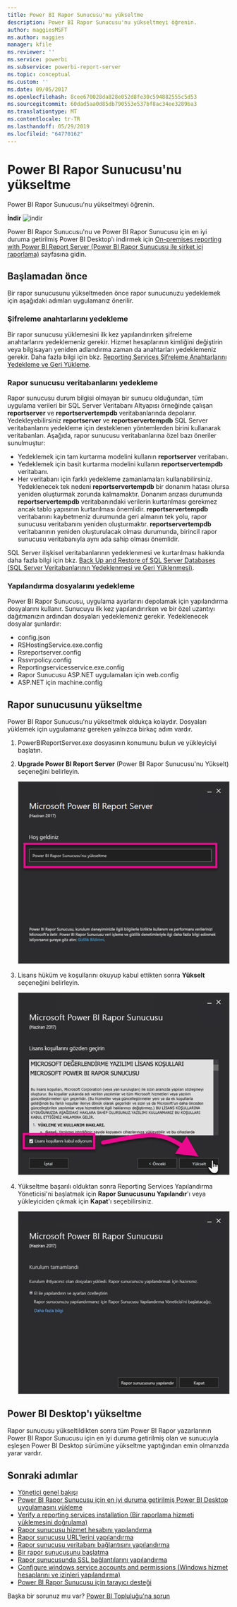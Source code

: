 ```yaml
---
title: Power BI Rapor Sunucusu'nu yükseltme
description: Power BI Rapor Sunucusu'nu yükseltmeyi öğrenin.
author: maggiesMSFT
ms.author: maggies
manager: kfile
ms.reviewer: ''
ms.service: powerbi
ms.subservice: powerbi-report-server
ms.topic: conceptual
ms.custom: ''
ms.date: 09/05/2017
ms.openlocfilehash: 8cee670028da828e052d8fe30c594882555c5d53
ms.sourcegitcommit: 60dad5aa0d85db790553e537bf8ac34ee3289ba3
ms.translationtype: MT
ms.contentlocale: tr-TR
ms.lasthandoff: 05/29/2019
ms.locfileid: "64770162"
---
```

# <a name="upgrade-power-bi-report-server"></a>Power BI Rapor Sunucusu'nu yükseltme

Power BI Rapor Sunucusu'nu yükseltmeyi öğrenin.

 **İndir** ![indir](media/upgrade/download.png "indir")

Power BI Rapor Sunucusu'nu ve Power BI Rapor Sunucusu için en iyi duruma getirilmiş Power BI Desktop'ı indirmek için [On-premises reporting with Power BI Report Server (Power BI Rapor Sunucusu ile şirket içi raporlama)](https://powerbi.microsoft.com/report-server/) sayfasına gidin.

## <a name="before-you-begin"></a>Başlamadan önce

Bir rapor sunucusunu yükseltmeden önce rapor sunucunuzu yedeklemek için aşağıdaki adımları uygulamanız önerilir.

### <a name="backing-up-the-encryption-keys"></a>Şifreleme anahtarlarını yedekleme

Bir rapor sunucusu yüklemesini ilk kez yapılandırırken şifreleme anahtarlarını yedeklemeniz gerekir. Hizmet hesaplarının kimliğini değiştirin veya bilgisayarı yeniden adlandırma zaman da anahtarları yedeklemeniz gerekir. Daha fazla bilgi için bkz. [Reporting Services Şifreleme Anahtarlarını Yedekleme ve Geri Yükleme](https://docs.microsoft.com/sql/reporting-services/install-windows/ssrs-encryption-keys-back-up-and-restore-encryption-keys).

### <a name="backing-up-the-report-server-databases"></a>Rapor sunucusu veritabanlarını yedekleme

Rapor sunucusu durum bilgisi olmayan bir sunucu olduğundan, tüm uygulama verileri bir SQL Server Veritabanı Altyapısı örneğinde çalışan **reportserver** ve **reportservertempdb** veritabanlarında depolanır. Yedekleyebilirsiniz **reportserver** ve **reportservertempdb** SQL Server veritabanlarını yedekleme için desteklenen yöntemlerden birini kullanarak veritabanları. Aşağıda, rapor sunucusu veritabanlarına özel bazı öneriler sunulmuştur:

* Yedeklemek için tam kurtarma modelini kullanın **reportserver** veritabanı.
* Yedeklemek için basit kurtarma modelini kullanın **reportservertempdb** veritabanı.
* Her veritabanı için farklı yedekleme zamanlamaları kullanabilirsiniz. Yedeklenecek tek nedeni **reportservertempdb** bir donanım hatası olursa yeniden oluşturmak zorunda kalmamaktır. Donanım arızası durumunda **reportservertempdb** veritabanındaki verilerin kurtarılması gerekmez ancak tablo yapısının kurtarılması önemlidir. **reportservertempdb** veritabanını kaybetmeniz durumunda geri almanın tek yolu, rapor sunucusu veritabanını yeniden oluşturmaktır. **reportservertempdb** veritabanının yeniden oluşturulacak olması durumunda, birincil rapor sunucusu veritabanıyla aynı ada sahip olması önemlidir.

SQL Server ilişkisel veritabanlarının yedeklenmesi ve kurtarılması hakkında daha fazla bilgi için bkz. [Back Up and Restore of SQL Server Databases (SQL Server Veritabanlarının Yedeklenmesi ve Geri Yüklenmesi)](https://docs.microsoft.com/sql/relational-databases/backup-restore/back-up-and-restore-of-sql-server-databases).

### <a name="backing-up-the-configuration-files"></a>Yapılandırma dosyalarını yedekleme

Power BI Rapor Sunucusu, uygulama ayarlarını depolamak için yapılandırma dosyalarını kullanır. Sunucuyu ilk kez yapılandırırken ve bir özel uzantıyı dağıtmanızın ardından dosyaları yedeklemeniz gerekir. Yedeklenecek dosyalar şunlardır:

* config.json
* RSHostingService.exe.config
* Rsreportserver.config
* Rssvrpolicy.config
* Reportingservicesservice.exe.config
* Rapor Sunucusu ASP.NET uygulamaları için web.config
* ASP.NET için machine.config

## <a name="upgrade-the-report-server"></a>Rapor sunucusunu yükseltme

Power BI Rapor Sunucusu'nu yükseltmek oldukça kolaydır. Dosyaları yüklemek için uygulamanız gereken yalnızca birkaç adım vardır.

1. PowerBIReportServer.exe dosyasının konumunu bulun ve yükleyiciyi başlatın.

2. **Upgrade Power BI Report Server** (Power BI Rapor Sunucusu'nu Yükselt) seçeneğini belirleyin.

    ![Power BI rapor Sunucusu'nu yükseltme](media/upgrade/reportserver-upgrade1.png "Power BI rapor Sunucusu'nu yükseltme")

3. Lisans hüküm ve koşullarını okuyup kabul ettikten sonra **Yükselt** seçeneğini belirleyin.

    ![Lisans sözleşmesini](media/upgrade/reportserver-upgrade-eula.png "Lisans Sözleşmesi")

4. Yükseltme başarılı olduktan sonra Reporting Services Yapılandırma Yöneticisi'ni başlatmak için **Rapor Sunucusunu Yapılandır**'ı veya yükleyiciden çıkmak için **Kapat**'ı seçebilirsiniz.

    ![Yükseltme yapılandırma](media/upgrade/reportserver-upgrade-configure.png)

## <a name="upgrade-power-bi-desktop"></a>Power BI Desktop'ı yükseltme

Rapor sunucusu yükseltildikten sonra tüm Power BI Rapor yazarlarının Power BI Rapor Sunucusu için en iyi duruma getirilmiş olan ve sunucuyla eşleşen Power BI Desktop sürümüne yükseltme yaptığından emin olmanızda yarar vardır.

## <a name="next-steps"></a>Sonraki adımlar

* [Yönetici genel bakışı](admin-handbook-overview.md)  
* [Power BI Rapor Sunucusu için en iyi duruma getirilmiş Power BI Desktop uygulamasını yükleme](install-powerbi-desktop.md)  
* [Verify a reporting services installation (Bir raporlama hizmeti yüklemesini doğrulama)](https://docs.microsoft.com/sql/reporting-services/install-windows/verify-a-reporting-services-installation)  
* [Rapor sunucusu hizmet hesabını yapılandırma](https://docs.microsoft.com/sql/reporting-services/install-windows/configure-the-report-server-service-account-ssrs-configuration-manager)  
* [Rapor sunucusu URL'lerini yapılandırma](https://docs.microsoft.com/sql/reporting-services/install-windows/configure-report-server-urls-ssrs-configuration-manager)  
* [Rapor sunucusu veritabanı bağlantısını yapılandırma](https://docs.microsoft.com/sql/reporting-services/install-windows/configure-a-report-server-database-connection-ssrs-configuration-manager)  
* [Bir rapor sunucusunu başlatma](https://docs.microsoft.com/sql/reporting-services/install-windows/ssrs-encryption-keys-initialize-a-report-server)  
* [Rapor sunucusunda SSL bağlantılarını yapılandırma](https://docs.microsoft.com/sql/reporting-services/security/configure-ssl-connections-on-a-native-mode-report-server)  
* [Configure windows service accounts and permissions (Windows hizmet hesaplarını ve izinleri yapılandırma)](https://docs.microsoft.com/sql/database-engine/configure-windows/configure-windows-service-accounts-and-permissions)  
* [Power BI Rapor Sunucusu için tarayıcı desteği](browser-support.md)

Başka bir sorunuz mu var? [Power BI Topluluğu'na sorun](https://community.powerbi.com/)